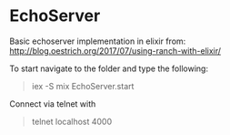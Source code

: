 # EchoServer

Basic echoserver implementation in elixir from: http://blog.oestrich.org/2017/07/using-ranch-with-elixir/

To start navigate to the folder and type the following:

> iex -S mix
> EchoServer.start

Connect via telnet with
> telnet localhost 4000
